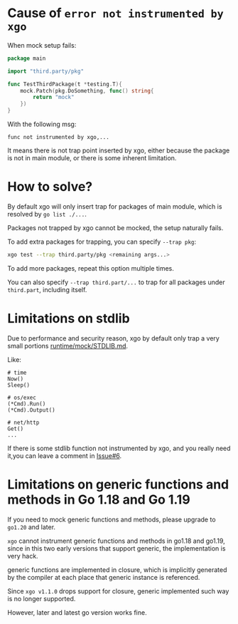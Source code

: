 # Cause of `error not instrumented by xgo`
When mock setup fails:
```go
package main

import "third.party/pkg"

func TestThirdPackage(t *testing.T){
    mock.Patch(pkg.DoSomething, func() string{
        return "mock"
    })
}
```

With the following msg:
```
func not instrumented by xgo,...
```

It means there is not trap point inserted by xgo, either because the package is not in main module, or there is some inherent limitation.

# How to solve?
By default xgo will only insert trap for packages of main module, which is resolved by `go list ./...`.

Packages not trapped by xgo cannot be mocked, the setup naturally fails.

To add extra packages for trapping, you can specify `--trap pkg`:
```sh
xgo test --trap third.party/pkg <remaining args...>
```

To add more packages, repeat this option multiple times.

You can also specify `--trap third.part/...` to trap for all packages under `third.part`, including itself.

# Limitations on stdlib
Due to performance and security reason, xgo by default only trap a very small portions [runtime/mock/STDLIB.md](../runtime/mock/STDLIB.md).

Like:
```
# time
Now()
Sleep()

# os/exec
(*Cmd).Run()
(*Cmd).Output()

# net/http
Get()
...
```

If there is some stdlib function not instrumented by xgo, and you really need it,you can leave a comment in [Issue#6](https://github.com/xhd2015/xgo/issues/6).

# Limitations on generic functions and methods in Go 1.18 and Go 1.19
If you need to mock generic functions and methods, please upgrade to `go1.20` and later.

`xgo` cannot instrument generic functions and methods in go1.18 and go1.19, since in this two early versions that support generic, the implementation is very hack.

generic functions are implemented in closure, which is implicitly generated by the compiler at each place that generic instance is referenced.

Since `xgo v1.1.0` drops support for closure, generic implemented such way is no longer supported.

However, later and latest go version works fine.

